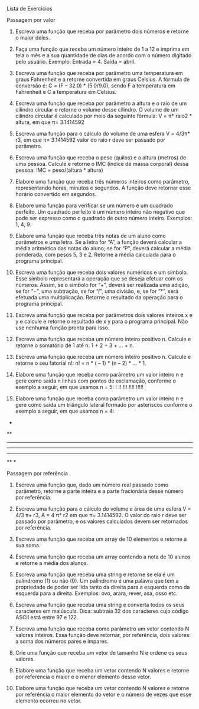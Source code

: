 Lista de Exercícios

Passagem por valor 
1) Escreva uma função que receba por parâmetro dois números e retorne o maior deles. 

2) Faça uma função que receba um número inteiro de 1 a 12 e imprima em tela o mês e a sua quantidade de dias de acordo com o número digitado pelo usuário. Exemplo: Entrada = 4. Saída = abril. 

3) Escreva uma função que receba por parâmetro uma temperatura em graus Fahrenheit e a retorne convertida em graus Celsius. A fórmula de conversão é: C = (F – 32.0) * (5.0/9.0), sendo F a temperatura em Fahrenheit e C a temperatura em Celsius. 

4) Escreva uma função que receba por parâmetro a altura e o raio de um cilindro circular e retorne o volume desse cilindro. O volume de um cilindro circular é calculado por meio da seguinte fórmula: 
V = π* raio2 * altura, 
em que π= 3.1414592 

5) Escreva uma função para o cálculo do volume de uma esfera 
V = 4/3π* r3, 
em que π= 3.1414592 valor do raio r deve ser passado por parâmetro. 

6) Escreva uma função que receba o peso (quilos) e a altura (metros) de uma pessoa. Calcule e retorne o IMC (índice de massa corporal) dessa pessoa: 
IMC = peso/(altura * altura) 

7) Elabore uma função que receba três números inteiros como parâmetro, representando horas, minutos e segundos. A função deve retornar esse horário convertido em segundos. 

8) Elabore uma função para verificar se um número é um quadrado perfeito. Um quadrado perfeito é um número inteiro não negativo que pode ser expresso como o quadrado de outro número inteiro. Exemplos: 1, 4, 9. 

9) Elabore uma função que receba três notas de um aluno como parâmetros e uma letra. Se a letra for “A”, a função deverá calcular a média aritmética das notas do aluno; se for “P”, deverá calcular a média ponderada, com pesos 5, 3 e 2. Retorne a média calculada para o programa principal. 

10) Escreva uma função que receba dois valores numéricos e um símbolo. Esse símbolo representará a operação que se deseja efetuar com os números. Assim, se o símbolo for “+”, deverá ser realizada uma adição, se for “−”, uma subtração, se for “/”, uma divisão, e, se for “*”, será efetuada uma multiplicação. Retorne o resulta­do da operação para o programa principal. 

11) Escreva uma função que receba por parâmetros dois valores inteiros x e y e calcule e retorne o resultado de x y para o programa principal. Não use nenhuma função pronta para isso. 

13) Escreva uma função que receba um número inteiro positivo n. Calcule e retorne o somatório de 1 até n: 1 + 2 + 3 + ... + n. 

14) Escreva uma função que receba um número inteiro positivo n. Calcule e retorne o seu fatorial n!: n! = n * ( – 1) * (n – 2) * ... * 1. 

15) Elabore uma função que receba como parâmetro um valor inteiro n e gere como saída n linhas com pontos de exclamação, conforme o exemplo a seguir, em que usamos n = 5: 
! 
!! 
!!! 
!!!! 
!!!!! 

16) Elabore uma função que receba como parâmetro um valor inteiro n e gere como saída um triângulo lateral formado por asteriscos conforme o exemplo a seguir, em que usamos n = 4: 
* 
** 
*** 
**** 
*** 
** 
* 

Passagem por referência 

1) Escreva uma função que, dado um número real passado como parâmetro, retorne a parte inteira e a parte fracionária desse número por referência. 

2) Escreva uma função para o cálculo do volume e área de uma esfera 
V = 4/3 π+ r3, 
A = 4 π* r2 
em que π= 3.1414592. O valor do raio r deve ser passado por parâmetro, e os valores calculados devem ser retornados por referência. 

3) Escreva uma função que receba um array de 10 elementos e retorne a sua soma. 

4) Escreva uma função que receba um array contendo a nota de 10 alunos e retorne a média dos alunos.

10) Escreva uma função que receba uma string e retorne se ela é um palíndromo (1) ou não (0). Um palíndromo é uma palavra que tem a propriedade de poder ser lida tanto da direita para a esquerda como da esquerda para a direita. Exemplos: ovo, arara, rever, asa, osso etc. 

11) Escreva uma função que receba uma string e converta todos os seus caracteres em maiúscula. Dica: subtraia 32 dos caracteres cujo código ASCII está entre 97 e 122. 

12) Escreva uma função que receba como parâmetro um vetor contendo N valores inteiros. Essa função deve retornar, por referência, dois valores: a soma dos números pares e ímpares. 

13) Crie uma função que receba um vetor de tamanho N e ordene os seus valores. 

15) Elabore uma função que receba um vetor contendo N valores e retorne por referência o maior e o menor elemento desse vetor. 

16) Elabore uma função que receba um vetor contendo N valores e retorne por referência o maior elemento do vetor e o número de vezes que esse elemento ocorreu no vetor. 